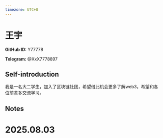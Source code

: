 ```yaml
---
timezone: UTC+8
---
```


# 王宇

**GitHub ID:** Y77778

**Telegram:** @XxX7778897

## Self-introduction

我是一名大二学生，加入了区块链社团，希望借此机会更多了解web3，希望和各位前辈多交流学习。

## Notes

<!-- Content_START -->

# 2025.08.03


<!-- Content_END -->
